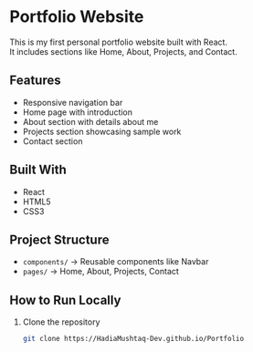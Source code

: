 # Portfolio Website

This is my first personal portfolio website built with React.  
It includes sections like Home, About, Projects, and Contact.  

##  Features
- Responsive navigation bar  
- Home page with introduction  
- About section with details about me  
- Projects section showcasing sample work  
- Contact section  

##  Built With
- React  
- HTML5  
- CSS3  

##  Project Structure
- `components/` → Reusable components like Navbar  
- `pages/` → Home, About, Projects, Contact  

## How to Run Locally
1. Clone the repository  
   ```bash
   git clone https://HadiaMushtaq-Dev.github.io/Portfolio
